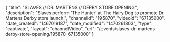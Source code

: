 {
    "title": "SLAVES \/\/ DR. MARTENS \/\/ DERBY STORE OPENING",
    "description": "Slaves perform 'The Hunter' at The Hairy Dog to promote Dr. Martens Derby store launch.",
    "channelid": "195870",
    "videoid": "67135000",
    "date_created": "1467019187",
    "date_modified": "1470261803",
    "type": "captivate",
    "layout": "channelVideo",
    "url": "\/events\/slaves-dr-martens-derby-store-opening\/195870-67135000"
}